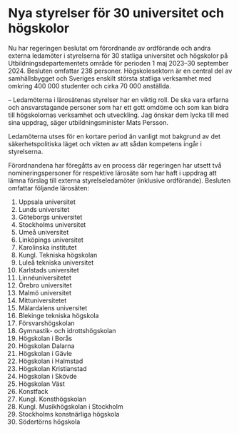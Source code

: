 # Nya styrelser för 30 universitet och högskolor

Nu har regeringen beslutat om förordnande av ordförande och andra externa ledamöter i styrelserna för 30 statliga universitet och högskolor på Utbildningsdepartementets område för perioden 1 maj 2023–30 september 2024. Besluten omfattar 238 personer. Högskolesektorn är en central del av samhällsbygget och Sveriges enskilt största statliga verksamhet med omkring 400 000 studenter och cirka 70 000 anställda.

– Ledamöterna i lärosätenas styrelser har en viktig roll. De ska vara erfarna och ansvarstagande personer som har ett gott omdöme och som kan bidra till högskolornas verksamhet och utveckling. Jag önskar dem lycka till med sina uppdrag, säger utbildningsminister Mats Persson.

Ledamöterna utses för en kortare period än vanligt mot bakgrund av det säkerhetspolitiska läget och vikten av att sådan kompetens ingår i styrelserna.

Förordnandena har föregåtts av en process där regeringen har utsett två nomineringspersoner för respektive lärosäte som har haft i uppdrag att lämna förslag till externa styrelseledamöter (inklusive ordförande). Besluten omfattar följande lärosäten:

1. Uppsala universitet
2. Lunds universitet
3. Göteborgs universitet
4. Stockholms universitet
5. Umeå universitet
6. Linköpings universitet
7. Karolinska institutet
8. Kungl. Tekniska högskolan
9. Luleå tekniska universitet
10. Karlstads universitet
11. Linnéuniversitetet
12. Örebro universitet
13. Malmö universitet
14. Mittuniversitetet
15. Mälardalens universitet
16. Blekinge tekniska högskola
17. Försvarshögskolan
18. Gymnastik- och idrottshögskolan
19. Högskolan i Borås
20. Högskolan Dalarna
21. Högskolan i Gävle
22. Högskolan i Halmstad
23. Högskolan Kristianstad
24. Högskolan i Skövde
25. Högskolan Väst
26. Konstfack
27. Kungl. Konsthögskolan
28. Kungl. Musikhögskolan i Stockholm
29. Stockholms konstnärliga högskola
30. Södertörns högskola
